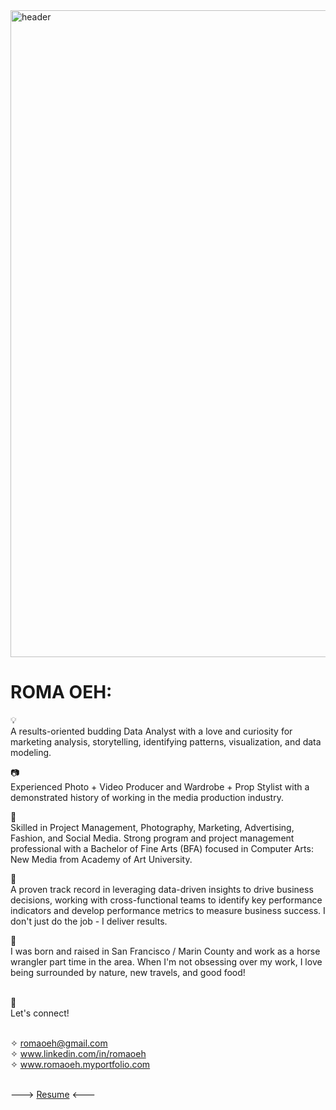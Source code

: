 <img width="1035" alt="header" src="https://github.com/romaoeh/README/assets/131217181/3fd19bbc-1111-4739-9efe-f5127cf3122a">


# ROMA OEH:
💡 
<br>A results-oriented budding Data Analyst with a love and curiosity for marketing analysis, storytelling, identifying patterns, visualization, and data modeling. 

📷 
<br>Experienced Photo + Video Producer and Wardrobe + Prop Stylist with a demonstrated history of working in the media production industry. 

📓 
<br>Skilled in Project Management, Photography, Marketing, Advertising, Fashion, and Social Media. Strong program and project management professional with a Bachelor of Fine Arts (BFA) focused in Computer Arts: New Media from Academy of Art University. 

🎯 
<br>A proven track record in leveraging data-driven insights to drive business decisions, working with cross-functional teams to identify key performance indicators and develop performance metrics to measure business success. I don't just do the job - I deliver results.

🦦 
<br>I was born and raised in San Francisco / Marin County and work as a horse wrangler part time in the area. When I'm not obsessing over my work, I love being surrounded by nature, new travels, and good food!

<br>
📇 
<br> Let's connect!

<br> ✧ romaoeh@gmail.com
<br> ✧ www.linkedin.com/in/romaoeh
<br> ✧ www.romaoeh.myportfolio.com 

<br> ---> [Resume](https://github.com/romaoeh/romaoeh/blob/b20ee02834b9f59a1777a5e856b608514a378a87/Resume.pdf) <---
